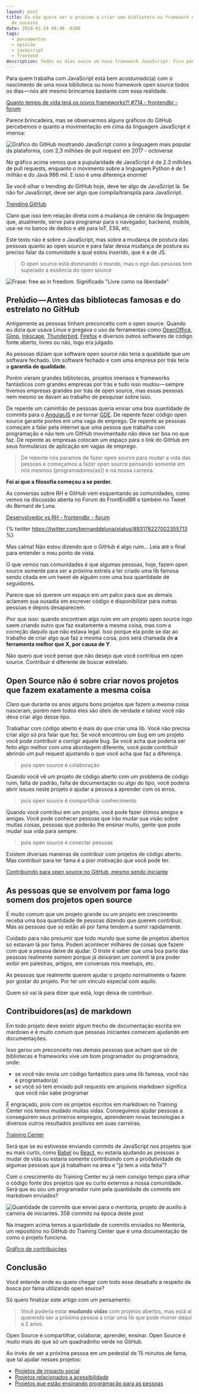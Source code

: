 ```yaml
---
layout: post
title: Eu não quero ser o próximo a criar uma biblioteca ou framework open source
  de sucesso
date: 2018-01-24 06:48 -0300
tags:
  - pensamentos
  - opinião
  - javascript
  - frontend
description: Todos os dias nasce um novo framework JavaScript. Fico pensando o porque disso acontecer. Será que as pessoas estão realmente interessadas em contribuir com a evolução da linguagem e da plataforma ou só querem ser a próxima contratada por uma grande empresa?
---
```

Para quem trabalha com JavaScript está bem acostumado(a) com o nascimento de uma nova biblioteca ou novo framework open source todos os dias — nós até mesmo brincamos bastante com essa realidade.

[Quanto tempo de vida terá os novos frameworks?! #714 - frontendbr - forum](https://github.com/frontendbr/forum/issues/714)

Parece brincadeira, mas se observarmos alguns gráficos do GitHub percebemos o quanto a movimentação em cima da linguagem JavaScript é imensa:

![Gráfico do GitHub mostrando JavaScript como a linguagem mais popular da plataforma, com 2,3 milhões de pull request em 2017 - [octoverse](https://octoverse.github.com/)]({{site.post_images}}github-chart-javascript.png)

No gráfico acima vemos que a pupularidade de JavaScript é de 2.3 milhões de pull requests, enquanto o movimento sobre a linguagem Python é de 1 milhão e do Java 986 mil. E isso é uma diferença enorme!

Se você olhar o trending do GitHub hoje, deve ter algo de JavaScript lá. Se não for JavaScript, deve ser algo que compila/transpila para JavaScript.

[Trending GitHub](https://github.com/trending)

Claro que isso tem relação direta com a mudança de cenário da linguagem que, atualmente, serve para programar para o navegador, backend, mobile, usa-se no banco de dados e até para IoT, ES6, etc.

Este texto não é sobre o JavaScript, mas sobre a mudança de postura das pessoas quanto ao open source e para falar dessa mudança de postura eu preciso falar da comunidade a qual estou inserido, que é a de JS.

> O open source está dominando o mundo, mas o ego das pessoas tem superado a essência do open source

![Frase: free as in freedom. Significado "Livre como na liberdade"]({{site.post_images}}free-as-in-freedom.png)

## Prelúdio — Antes das bibliotecas famosas e do estrelato no GitHub

Antigamente as pessoas tinham preconceito com o open source. Quando eu dizia que usava Linux e pregava o uso de ferramentas como [OpenOffice](https://www.openoffice.org/), [Gimp](https://www.gimp.org/), [Inkscape](https://inkscape.org/), [Thunderbird](https://www.thunderbird.net/), [Firefox](https://www.mozilla.org/) e diversos outros softwares de código fonte aberto, livres ou não, logo era julgado.

As pessoas diziam que software open source não teria a qualidade que um software fechado. Um software fechado e com uma empresa por trás teria a **garantia de qualidade**.

Porém vieram grandes bibliotecas, projetos imensos e frameworks fantásticos com grandes empresas por trás e tudo isso mudou — sempre tivemos empresas grandes por trás de open source, mas essas pessoas nem mesmo se davam ao trabalho de pesquisar sobre isso.

De repente um caminhão de pessoas queria enviar uma boa quantidade de commits para o [AngularJS](https://angularjs.org/) e se tornar [GDE](https://developers.google.com/experts/). De repente fazer código open source garante pontos em uma vaga de emprego. De repente as pessoas começam a falar pela internet que uma pessoa que trabalha com programação e não tem um GitHub movimentado não deve ser boa no que faz. De repente as empresas colocam um espaço para o link do GitHub em seus formulários de aplicação em vagas de emprego.

> De repente nós paramos de fazer open source para mudar a vida das pessoas e começamos a fazer open source pensando somente em nós mesmos (programadores(as)) e na nossa carreira.

**Foi aí que a filosofia começou a se perder.**

As conversas sobre RH e GitHub vem esquentando as comunidades, como vemos na discussão aberta no Forum do FrontEndBR e também no Tweet do Bernard de Luna.

[Desenvolvedor vs RH - frontendbr - forum](https://github.com/frontendbr/forum/issues/663)

{% twitter https://twitter.com/bernarddeluna/status/893178227002355713 %}

Mas calma! Não estou dizendo que o GitHub é algo ruim... Leia até o final para entender o meu ponto de vista.

O que vemos nas comunidades é que algumas pessoas, hoje, fazem open source somente para ser a próxima estrela a ter criado uma lib famosa sendo citada em um tweet de alguém com uma boa quantidade de seguidores.

Parece que só querem um espaço em um palco para que as demais aclamem sua ousadia em escrever código e disponibilizar para outras pessoas e depois desaparecem.

Pior que isso: quando encontram algo ruim em um projeto open source logo saem criando outro que faz exatamente a mesma coisa, mas com a correção daquilo que não estava legal. Isso porque ela pode se dar ao trabalho de criar algo que faz a mesma coisa, pois será chamada de **a ferramenta melhor que X, por causa de Y**.

Não quero que você pense que não desejo que você contribua em open source. Contribuir é diferente de buscar estrelato.

## Open Source não é sobre criar novos projetos que fazem exatamente a mesma coisa

Claro que durante os anos alguns bons projetos que fazem a mesma coisa nasceram, porém nem todos eles são úteis de verdade e talvez você não deva criar algo desse tipo.

Trabalhar com código aberto é mais do que criar uma lib. Você não precisa criar algo só pra falar que fez. Se você encontrou um bug em um projeto você pode contribuir e corrigir aquele bug. Se você acha que poderia ser feito algo melhor com uma abordagem diferente, você pode contribuir abrindo um pull request ajustando o que você acha que faz a diferença.

> pois open source é colaboração

Quando você vê um projeto de código aberto com um problema de código ruim, falta de padrão, falta de documentação ou algo do tipo, você poderia abrir issues neste projeto e ajudar a pessoa a aprender com os erros.

> pois open source é compartilhar conhecimento

Quando você contribui em um projeto, você pode fazer ótimos amigos e amigas. Você pode conhecer pessoas que irão mudar sua visão sobre muitas coisas, pessoas que poderão lhe ensinar muito, gente que pode mudar sua vida para sempre.

> pois open source é conectar pessoas

Existem diversas maneiras de contribuir com projetos de código aberto. Mas contribuir para ter fama é a pior motivação que você pode ter.

[Contribuindo para open source no GitHub, mesmo sendo iniciante](/posts/contribuindo-para-projetos-open-source-no-github-mesmo-sendo-iniciante/)

## As pessoas que se envolvem por fama logo somem dos projetos open source

É muito comum que um projeto grande ou um projeto em crescimento receba uma boa quantidade de pessoas dizendo que querem contribuir. Mas as pessoas que só estão ali por fama tendem a sumir rapidamente.

Cuidado para não presumir que todo mundo que some de projetos abertos só estavam lá por fama. Podem acontecer milhares de coisas que fazem com que a pessoa deixe de ajudar. O triste é saber que uma boa parte das pessoas realmente somem porque já deixaram um commit lá pra poder exibir em palestras, artigos, em conversas nos meetups, etc.

As pessoas que realmente querem ajudar o projeto normalmente o fazem por gostar do projeto. Por ter um vínculo especial com aquilo.

Quem só vai lá para dizer que está, logo deixa de contribuir.

## Contribuidores(as) de markdown

Em todo projeto deve existir algum trecho de documentação escrita em mardown e é muito comum que pessoas iniciantes comecem ajudando em documentações.

Isso gerou um preconceito nas demais pessoas que acham que só de bibliotecas e frameworks vive um bom programador ou programadora, onde:

- se você não envia um código fantástico para uma lib famosa, você não é programador(a)
- se você só tem enviado pull requests em arquivos markdown significa que você não sabe programar

É engraçado, pois com os projetos escritos em markdown no Training Center nós temos mudado muitas vidas. Conseguimos ajudar pessoas a conseguirem seus primeiros empregos, aprenderem novas tecnologias e diversos outros resultados positivos em suas carreiras.

[Training Center](https://github.com/training-center)

Será que se eu estivesse enviando commits de JavaScript nos projetos que eu mais curto, como [Babel](https://babeljs.io/) ou [React](https://reactjs.org/), eu estaria ajudando as pessoas a mudar de vida ou estaria somente contribuindo com a produtividade de algumas pessoas que já trabalham na área e “já tem a vida feita”?

Com o crescimento do Training Center eu já nem consigo tempo para olhar o código fonte dos projetos que eu curto externos a nossa comunidade. Será que eu sou um programador ruim pela quantidade de commits em markdown enviados?

![Quantidade de commits que enviei para o mentoria, projeto de auxílio à carreira de iniciantes. 358 commits na época deste post]({{site.post_images}}quantidade-de-commits-mentoria.png)

Na imagem acima temos a quantidade de commits enviados no Mentoria, um repositório no GitHub do Training Center que é uma documentação de como o projeto funciona.

[Gráfico de contribuições](https://github.com/training-center/mentoria/graphs/contributors)

## Conclusão

Você entende onde eu quero chegar com todo esse desabafo a respeito da busca por fama utilizando open source?

Só quero finalizar este artigo com um pensamento:

> Você poderia estar **mudando vidas** com projetos abertos, mas está aí querendo ser a próxima pessoa a criar uma lib que pode morrer daqui a 2 anos.

Open Source é compartilhar, colaborar, aprender, ensinar. Open Source é muito mais do que só um quadradinho verde no GitHub.

Ao invés de ser a próxima pessoa em um pedestal de 15 minutos de fama, que tal ajudar nesses projetos:

- [Projetos de impacto social](https://github.com/collections/social-impact)
- [Projetos relacionados a acessibilidade](https://github.com/collections/web-accessibility)
- [Projetos que estão ensinando programação para as pessoas](https://github.com/collections/learn-to-code)

